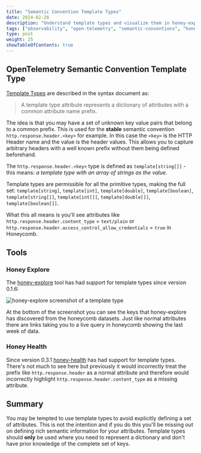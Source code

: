 ```yaml
---
title: "Semantic Convention Template Types"
date: 2024-02-26
description: "Understand template types and visualize them in honey-explore"
tags: ["observability", "open-telemetry", "semantic-conventions", "honey-explore", "honeycomb.io"]
type: post
weight: 25
showTableOfContents: true
---
```


## OpenTelemetry Semantic Convention Template Type

[Template Types](https://github.com/open-telemetry/build-tools/blob/main/semantic-conventions/syntax.md#template-type) are described in the syntax document as:
> A template type attribute represents a dictionary of attributes with a common attribute name prefix.

The idea is that you may have a set of unknown key value pairs that belong to a common prefix. This is used for the **stable** semantic convention `http.response.header.<key>` for example.
In this case the `<key>` is the HTTP Header name and the value is the header values. This allows you to capture arbitrary headers with a well known prefix without them being defined beforehand.

The `http.response.header.<key>` type is defined as `template[string[]]` - this means: _a template type with an array of strings as the value_.

Template types are permissible for all the
primitive types, making the full set: `template[string]`, `template[int]`, `template[double]`, `template[boolean]`, `template[string[]]`, `template[int[]]`, `template[double[]]`, `template[boolean[]]`.

What this all means is you'll see attributes like `http.response.header.content_type` = `text/plain` or `http.response.header.access_control_allow_credentials` = `true` in Honeycomb.

## Tools

### Honey Explore

The [honey-explore](https://github.com/jerbly/honey-explore) tool has had support for template types since version 0.1.6:

![honey-explore screenshot of a template type](/images/template-type/template-type.png)

At the bottom of the screenshot you can see the keys that honey-explore has discovered from the honeycomb datasets. Just like normal attributes there are links taking you to a live query in honeycomb showing the last week of data.

### Honey Health

Since version 0.3.1 [honey-health](https://github.com/jerbly/honey-health) has had support for template types. There's not much to see here but previously it would incorrectly treat the prefix like `http.response.header` as a normal attribute and therefore would incorrectly highlight `http.response.header.content_type` as a missing attribute.

## Summary

You may be tempted to use template types to avoid explicitly defining a set of attributes. This is not the intention and if you do this you'll be missing out on defining rich semantic information for your attributes. Template types should **only** be used where you need to represent a dictionary and don't have prior knowledge of the complete set of keys.
